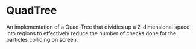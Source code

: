 # QuadTree

An implementation of a Quad-Tree that dividies up a 2-dimensional space into regions to effectively reduce the number of checks done for the particles colliding on screen.
